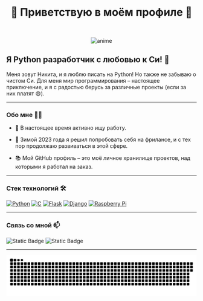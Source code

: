 <h1 align="center"> 💞 Приветствую в моём профиле 💞 </h1>
<br>
<p align="center">
<img alt="anime" width="500" src="https://otkritkis.com/wp-content/uploads/2022/07/g4wh6.gif">
</p>
<div align="left">

## Я Python разработчик с любовью к Си! 🐍

Меня зовут Никита, и я люблю писать на Python! Но также не забываю о чистом Си. Для меня мир программирования – настоящее приключение, и я с радостью берусь за различные проекты (если за них платят 😄).

---


### Обо мне 🧑‍💻

- 🔭 В настоящее время активно ищу работу.

- 🌱 Зимой 2023 года я решил попробовать себя на фрилансе, и с тех пор продолжаю развиваться в этой сфере.

- 📚 Мой GitHub профиль – это моё личное хранилище проектов, над которыми я работал на заказ.
---


### Стек технологий 🛠️
<p align="left">
<a href="https://www.python.org/" target="_blank" rel="noreferrer"><img src="https://raw.githubusercontent.com/danielcranney/readme-generator/main/public/icons/skills/python-colored.svg" width="36" height="36" alt="Python" /></a>
<a href="https://docs.microsoft.com/en-us/cpp/?view=msvc-170" target="_blank" rel="noreferrer"><img src="https://raw.githubusercontent.com/danielcranney/readme-generator/main/public/icons/skills/c-colored.svg" width="36" height="36" alt="C" /></a>
<a href="https://flask.palletsprojects.com/en/2.0.x/" target="_blank" rel="noreferrer"><img src="https://raw.githubusercontent.com/danielcranney/readme-generator/main/public/icons/skills/flask-colored.svg" width="36" height="36" alt="Flask" /></a>
<a href="https://www.djangoproject.com/" target="_blank" rel="noreferrer"><img src="https://raw.githubusercontent.com/danielcranney/readme-generator/main/public/icons/skills/django-colored.svg" width="36" height="36" alt="Django" /></a>
<a href="https://www.raspberrypi.org/" target="_blank" rel="noreferrer"><img src="https://raw.githubusercontent.com/danielcranney/readme-generator/main/public/icons/skills/raspberrypi-colored.svg" width="36" height="36" alt="Raspberry Pi" /></a>
</p>

---
            
### Связь со мной 📫

<img alt="Static Badge" src="https://img.shields.io/badge/korliore-blue?logo=telegram&link=https%3A%2F%2Ft.me%2FKorliore">
<img alt="Static Badge" src="https://img.shields.io/badge/%D0%9C%D0%BE%D0%B9%20%D1%82%D0%B3%20%D0%BA%D0%B0%D0%BD%D0%B0%D0%BB-blue?logo=telegram&link=https%3A%2F%2Ft.me%2Fitishechka21">

---
<p align="center">
 <img width="600" src="file/github-snake.svg" alt="snake"/>
</p>

<div>
